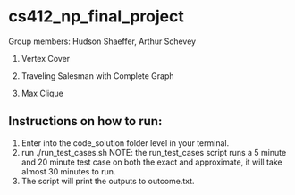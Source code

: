 # cs412_np_final_project

Group members: Hudson Shaeffer, Arthur Schevey

1. Vertex Cover

2. Traveling Salesman with Complete Graph

3. Max Clique

## Instructions on how to run:
1. Enter into the code_solution folder level in your terminal.
2. run ./run_test_cases.sh 
NOTE: the run_test_cases script runs a 5 minute and 20 minute test case on both the exact and approximate, it will take almost 30 minutes to run.
3. The script will print the outputs to outcome.txt.
